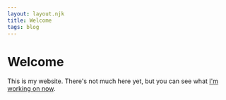 ```yaml
---
layout: layout.njk
title: Welcome
tags: blog
---
```

# Welcome

This is my website. There's not much here yet, but you can see what [I'm working on now](/now).